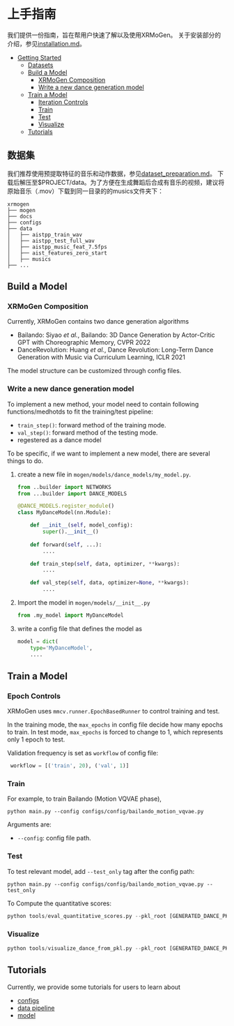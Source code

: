 # 上手指南

我们提供一份指南，旨在帮用户快速了解以及使用XRMoGen。
关于安装部分的介绍，参见[installation.md](installation.md)。


<!-- TOC -->

- [Getting Started](#getting-started)
  - [Datasets](#datasets)
  - [Build a Model](#build-a-model)
    - [XRMoGen Composition](#xrmogen-composition)
    - [Write a new dance generation model](#write-a-new-dance-generation-model)
  - [Train a Model](#train-a-model)
    - [Iteration Controls](#epoch-controls)
    - [Train](#train)
    - [Test](#test)
    - [Visualize](#visualize)
  - [Tutorials](#tutorials)

<!-- TOC -->

## 数据集

我们推荐使用预提取特征的音乐和动作数据，参见[dataset_preparation.md](dataset_preparation.md)。
下载后解压至$PROJECT/data。为了方便在生成舞蹈后合成有音乐的视频，建议将原始音乐（.mov）下载到同一目录的的musics文件夹下：


```
xrmogen
├── mogen
├── docs
├── configs
├── data
│   ├── aistpp_train_wav
│   ├── aistpp_test_full_wav
│   ├── aistpp_music_feat_7.5fps
│   ├── aist_features_zero_start
│   ├── musics
├── ...
```


## Build a Model

### XRMoGen Composition

Currently, XRMoGen contains two dance generation algorithms

- Bailando: Siyao *et al.*, Bailando: 3D Dance Generation by Actor-Critic GPT with Choreographic Memory, CVPR 2022
- DanceRevolution: Huang *et al.*, Dance Revolution: Long-Term Dance Generation with Music via Curriculum Learning, ICLR 2021


The model structure can be customized through config files.

### Write a new dance generation model

To implement a new method, your model need to contain following functions/medhotds to fit the training/test pipeline:


- `train_step()`: forward method of the training mode.
- `val_step()`: forward method of the testing mode.
- regestered as a dance model


To be specific, if we want to implement a new model, there are several things to do.

1. create a new file in `mogen/models/dance_models/my_model.py`.

    ```python
    from ..builder import NETWORKS
    from ...builder import DANCE_MODELS

    @DANCE_MODELS.register_module()
    class MyDanceModel(nn.Module):

        def __init__(self, model_config):
            super().__init__()
        
        def forward(self, ...):
            ....

        def train_step(self, data, optimizer, **kwargs):
            ....

        def val_step(self, data, optimizer=None, **kwargs):
            ....
    ```

2. Import the model in `mogen/models/__init__.py`

    ```python
    from .my_model import MyDanceModel
    ```

3. write a config file that defines the model as


    ```python
    model = dict(
        type='MyDanceModel',
        ....
    ```



## Train a Model

### Epoch Controls

XRMoGen uses `mmcv.runner.EpochBasedRunner` to control training and test.

In the training mode, the `max_epochs` in config file decide how many epochs to train. 
In test mode, `max_epochs` is forced to change to 1, which represents only 1 epoch to test.

Validation frequency is set as `workflow` of config file:
```python
 workflow = [('train', 20), ('val', 1)]
```

### Train
For example, to train Bailando (Motion VQVAE phase),

```shell
python main.py --config configs/config/bailando_motion_vqvae.py 
```

Arguments are:
- `--config`: config file path.


### Test
To test relevant model, add `--test_only` tag after the config path:

```shell
python main.py --config configs/config/bailando_motion_vqvae.py --test_only
```

To Compute the quantitative scores:
```python
python tools/eval_quantitative_scores.py --pkl_root [GENERATED_DANCE_PKL_ROOT] --gt_root [GROUND_TRUTH_FEATURES=data/aist_features_zero_start] --music_feature_root [MUSIC_FEATURE_ROOT=aistpp_test_full_wav]

```

### Visualize

```python
python tools/visualize_dance_from_pkl.py --pkl_root [GENERATED_DANCE_PKL_ROOT] --audio_path data/musics/
```


## Tutorials
Currently, we provide some tutorials for users to learn about
* [configs](tutorials/config.md)
* [data pipeline](tutorials/data_pipeline.md)
* [model](tutorials/model.md)
